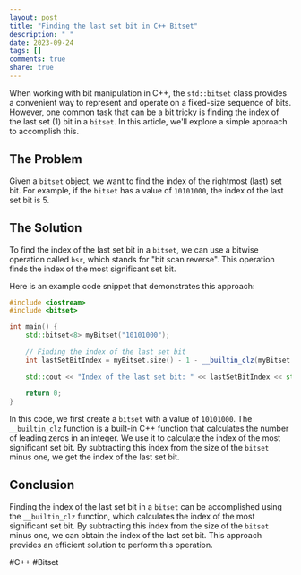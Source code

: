 ```yaml
---
layout: post
title: "Finding the last set bit in C++ Bitset"
description: " "
date: 2023-09-24
tags: []
comments: true
share: true
---
```


When working with bit manipulation in C++, the `std::bitset` class provides a convenient way to represent and operate on a fixed-size sequence of bits. However, one common task that can be a bit tricky is finding the index of the last set (1) bit in a `bitset`. In this article, we'll explore a simple approach to accomplish this.

## The Problem

Given a `bitset` object, we want to find the index of the rightmost (last) set bit. For example, if the `bitset` has a value of `10101000`, the index of the last set bit is 5.

## The Solution

To find the index of the last set bit in a `bitset`, we can use a bitwise operation called `bsr`, which stands for "bit scan reverse". This operation finds the index of the most significant set bit.

Here is an example code snippet that demonstrates this approach:

```cpp
#include <iostream>
#include <bitset>

int main() {
    std::bitset<8> myBitset("10101000");
    
    // Finding the index of the last set bit
    int lastSetBitIndex = myBitset.size() - 1 - __builtin_clz(myBitset.to_ulong());
    
    std::cout << "Index of the last set bit: " << lastSetBitIndex << std::endl;
    
    return 0;
}
```

In this code, we first create a `bitset` with a value of `10101000`. The `__builtin_clz` function is a built-in C++ function that calculates the number of leading zeros in an integer. We use it to calculate the index of the most significant set bit. By subtracting this index from the size of the `bitset` minus one, we get the index of the last set bit.

## Conclusion

Finding the index of the last set bit in a `bitset` can be accomplished using the `__builtin_clz` function, which calculates the index of the most significant set bit. By subtracting this index from the size of the `bitset` minus one, we can obtain the index of the last set bit. This approach provides an efficient solution to perform this operation.

#C++ #Bitset